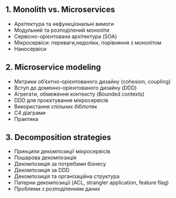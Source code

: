 ## 1. Monolith vs. Microservices
- Архітектура та нефункціональні вимоги
- Модульний та розподілений моноліти
- Сервісно-орієнтована архітектура (SOA)
- Мікросервіси: переваги,недоліки, порівняння з монолітом
- Наносервіси

## 2. Microservice modeling
- Метрики об’єктно-орієнтованого дизайну (cohesion, coupling)
- Вступ до доменно-орієнтованого дизайну (DDD)
- Агрегати, обмеження контексту (Bounded contexts)
- DDD для проєктування мікросервісів
- Використання спільних бібліотек
- C4 діаграми
- Практика

## 3. Decomposition strategies
- Принципи декомпозиції мікросервісів
- Пошарова декомпозиція
- Декомпозиція за потребами бізнесу
- Декомпозиція за DDD
- Декомпозиція та організаційна структура
- Патерни декомпозиції (ACL, strangler application, feature flag)
- Проблеми з розподіленням даних
